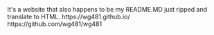 <link rel="next" href="index.html">
It's a website that also happens to be my README.MD just ripped and translate to HTML.
https://wg481.github.io/
https://github.com/wg481/wg481
